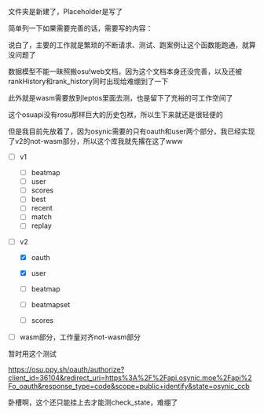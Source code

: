 文件夹是新建了，Placeholder是写了

简单列一下如果需要完善的话，需要写的内容：

说白了，主要的工作就是繁琐的不断请求、测试、跑案例让这个函数能跑通，就算没问题了

数据模型不能一昧照搬osu!web文档，因为这个文档本身还没完善，以及还被rankHistory和rank_history同时出现给难绷到了一下

此外就是wasm需要放到leptos里面去测，也是留下了充裕的可工作空间了

这个osuapi没有rosu那样巨大的历史包袱，所以生下来就还是很轻便的

但是我目前先放着了，因为osynic需要的只有oauth和user两个部分，我已经实现了v2的not-wasm部分，所以这个库我就先撂在这了www

- [ ] v1
  - [ ] beatmap
  - [ ] user
  - [ ] scores
  - [ ] best
  - [ ] recent
  - [ ] match
  - [ ] replay
- [ ] v2
  - [x] oauth
  - [x] user
  - [ ] beatmap
  - [ ] beatmapset
  - [ ] scores


- [ ] wasm部分，工作量对齐not-wasm部分


暂时用这个测试

https://osu.ppy.sh/oauth/authorize?client_id=36104&redirect_uri=https%3A%2F%2Fapi.osynic.moe%2Fapi%2Fo_oauth&response_type=code&scope=public+identify&state=osynic_ccb

卧槽啊，这个还只能挂上去才能测check_state，难绷了